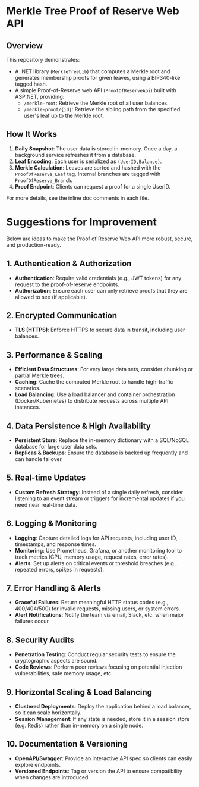# Merkle Tree Proof of Reserve Web API

## Overview
This repository demonstrates:
- A .NET library (`MerkleTreeLib`) that computes a Merkle root and generates membership proofs for given leaves, using a BIP340-like tagged hash.
- A simple Proof-of-Reserve web API (`ProofOfReserveApi`) built with ASP.NET, providing:
  - `/merkle-root`: Retrieve the Merkle root of all user balances.
  - `/merkle-proof/{id}`: Retrieve the sibling path from the specified user's leaf up to the Merkle root.

## How It Works
1. **Daily Snapshot**: The user data is stored in-memory. Once a day, a background service refreshes it from a database.
2. **Leaf Encoding**: Each user is serialized as `(UserID,Balance)`.
3. **Merkle Calculation**: Leaves are sorted and hashed with the `ProofOfReserve_Leaf` tag. Internal branches are tagged with `ProofOfReserve_Branch`.
4. **Proof Endpoint**: Clients can request a proof for a single UserID.

For more details, see the inline doc comments in each file.


# Suggestions for Improvement

Below are ideas to make the Proof of Reserve Web API more robust, secure, and production-ready.

## 1. Authentication & Authorization
- **Authentication**: Require valid credentials (e.g., JWT tokens) for any request to the proof-of-reserve endpoints.
- **Authorization**: Ensure each user can only retrieve proofs that they are allowed to see (if applicable).

## 2. Encrypted Communication
- **TLS (HTTPS)**: Enforce HTTPS to secure data in transit, including user balances.

## 3. Performance & Scaling
- **Efficient Data Structures**: For very large data sets, consider chunking or partial Merkle trees.
- **Caching**: Cache the computed Merkle root to handle high-traffic scenarios.
- **Load Balancing**: Use a load balancer and container orchestration (Docker/Kubernetes) to distribute requests across multiple API instances.

## 4. Data Persistence & High Availability
- **Persistent Store**: Replace the in-memory dictionary with a SQL/NoSQL database for large user data sets.
- **Replicas & Backups**: Ensure the database is backed up frequently and can handle failover.

## 5. Real-time Updates
- **Custom Refresh Strategy**: Instead of a single daily refresh, consider listening to an event stream or triggers for incremental updates if you need near real-time data.

## 6. Logging & Monitoring
- **Logging**: Capture detailed logs for API requests, including user ID, timestamps, and response times.
- **Monitoring**: Use Prometheus, Grafana, or another monitoring tool to track metrics (CPU, memory usage, request rates, error rates).
- **Alerts**: Set up alerts on critical events or threshold breaches (e.g., repeated errors, spikes in requests).

## 7. Error Handling & Alerts
- **Graceful Failures**: Return meaningful HTTP status codes (e.g., 400/404/500) for invalid requests, missing users, or system errors.
- **Alert Notifications**: Notify the team via email, Slack, etc. when major failures occur.

## 8. Security Audits
- **Penetration Testing**: Conduct regular security tests to ensure the cryptographic aspects are sound.
- **Code Reviews**: Perform peer reviews focusing on potential injection vulnerabilities, safe memory usage, etc.

## 9. Horizontal Scaling & Load Balancing
- **Clustered Deployments**: Deploy the application behind a load balancer, so it can scale horizontally.
- **Session Management**: If any state is needed, store it in a session store (e.g. Redis) rather than in-memory on a single node.

## 10. Documentation & Versioning
- **OpenAPI/Swagger**: Provide an interactive API spec so clients can easily explore endpoints.
- **Versioned Endpoints**: Tag or version the API to ensure compatibility when changes are introduced.
